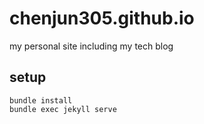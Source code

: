 # chenjun305.github.io
my personal site including my tech blog

## setup
```
bundle install
bundle exec jekyll serve
```
